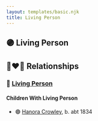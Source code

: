 ```yaml
---
layout: templates/basic.njk
title: Living Person
---
```

## 🟣 Living Person

## 👩‍❤️‍👨 Relationships

### 🔵 [Living Person](/people/5/58336236)

#### Children With Living Person
* 🟣 [Hanora Crowley](/people/7/72193795), b. abt 1834